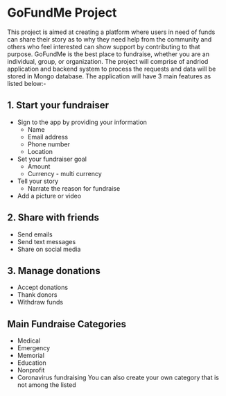# GoFundMe Project
This project is aimed at creating a platform where users in need of funds can share their story as to why they need help from the community and others who feel interested can show support by contributing to that purpose. GoFundMe is the best place to fundraise, whether you are an individual, group, or organization. The project will comprise of andriod application and backend system to process the requests and data will be stored in Mongo database. The application will have 3 main features as listed below:-

## 1. Start your fundraiser
* Sign to the app by providing your information
  * Name
  * Email address
  * Phone number
  * Location
* Set your fundraiser goal
  * Amount
  * Currency - multi currency
* Tell your story
  * Narrate the reason for fundraise
* Add a picture or video

## 2. Share with friends
* Send emails
* Send text messages
* Share on social media

## 3. Manage donations
* Accept donations
* Thank donors
* Withdraw funds

## Main Fundraise Categories
* Medical
* Emergency
* Memorial
* Education
* Nonprofit
* Coronavirus fundraising
You can also create your own category that is not among the listed
